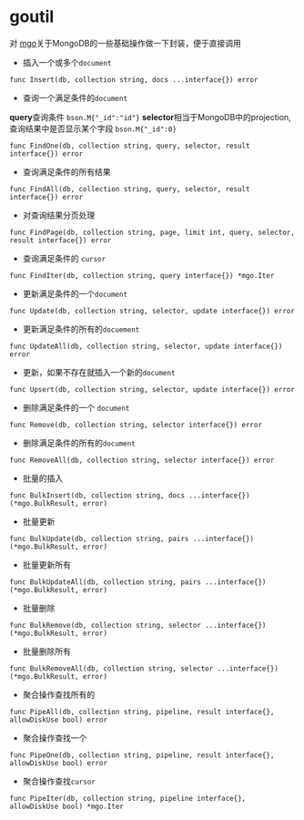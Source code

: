 # goutil
对 [mgo](https://godoc.org/github.com/globalsign/mgo)关于MongoDB的一些基础操作做一下封装，便于直接调用  

* 插入一个或多个`document`

```
func Insert(db, collection string, docs ...interface{}) error
```

* 查询一个满足条件的`document`  

**query**查询条件 `bson.M{"_id":"id"}`
**selector**相当于MongoDB中的projection,查询结果中是否显示某个字段 `bson.M{"_id":0}`

```
func FindOne(db, collection string, query, selector, result interface{}) error
```

* 查询满足条件的所有结果  

```
func FindAll(db, collection string, query, selector, result interface{}) error
```

* 对查询结果分页处理

```
func FindPage(db, collection string, page, limit int, query, selector, result interface{}) error
```

* 查询满足条件的 `cursor`

```
func FindIter(db, collection string, query interface{}) *mgo.Iter
```

* 更新满足条件的一个`document`

```
func Update(db, collection string, selector, update interface{}) error
```

* 更新满足条件的所有的`docuement`

```
func UpdateAll(db, collection string, selector, update interface{}) error
```

* 更新，如果不存在就插入一个新的`document`

```
func Upsert(db, collection string, selector, update interface{}) error
```

* 删除满足条件的一个 `document`

```
func Remove(db, collection string, selector interface{}) error
```

* 删除满足条件的所有的`document`

```
func RemoveAll(db, collection string, selector interface{}) error
```

* 批量的插入

```
func BulkInsert(db, collection string, docs ...interface{}) (*mgo.BulkResult, error)
```

* 批量更新

```
func BulkUpdate(db, collection string, pairs ...interface{}) (*mgo.BulkResult, error)
```

* 批量更新所有

```
func BulkUpdateAll(db, collection string, pairs ...interface{}) (*mgo.BulkResult, error)
```

* 批量删除

```
func BulkRemove(db, collection string, selector ...interface{}) (*mgo.BulkResult, error)
```

* 批量删除所有  

```
func BulkRemoveAll(db, collection string, selector ...interface{}) (*mgo.BulkResult, error)
```

* 聚合操作查找所有的

```
func PipeAll(db, collection string, pipeline, result interface{}, allowDiskUse bool) error
```

* 聚合操作查找一个

```
func PipeOne(db, collection string, pipeline, result interface{}, allowDiskUse bool) error
```

* 聚合操作查找`cursor`

```
func PipeIter(db, collection string, pipeline interface{}, allowDiskUse bool) *mgo.Iter
```
